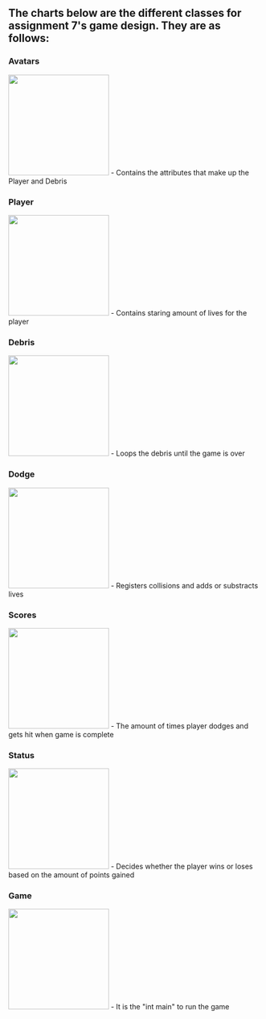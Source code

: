 ## The charts below are the different classes for assignment 7's game design. They are as follows:

### Avatars
<img src= "https://drive.google.com/drive/u/0/my-drive/Avatars" width="200">
- Contains the attributes that make up the Player and Debris 

### Player 
<img src= "https://github.com/azizzmills/2143-OOP-Mills/Assignments/A07/Player" width="200">
- Contains staring amount of lives for the player

### Debris 
<img src= "https://github.com/azizzmills/2143-OOP-Mills/Assignments/A07/Debris" width="200">
- Loops the debris until the game is over

### Dodge 
<img src= "https://github.com/azizzmills/2143-OOP-Mills/Assignments/A07/Dodge" width="200">
- Registers collisions and adds or substracts lives

### Scores 
<img src= "https://github.com/azizzmills/2143-OOP-Mills/Assignments/A07/Scores" width="200">
- The amount of times player dodges and gets hit when game is complete

### Status 
<img src= "https://github.com/azizzmills/2143-OOP-Mills/Assignments/A07/Status" width="200">
- Decides whether the player wins or loses based on the amount of points gained

### Game
<img src= "https://github.com/azizzmills/2143-OOP-Mills/Assignments/A07/Game" width="200">
- It is the "int main" to run the game

